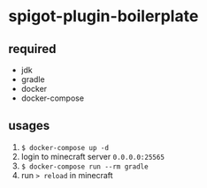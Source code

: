 # spigot-plugin-boilerplate

## required

* jdk
* gradle
* docker
* docker-compose

## usages

1. `$ docker-compose up -d`
2. login to minecraft server `0.0.0.0:25565`
3. `$ docker-compose run --rm gradle`
4. run `> reload` in minecraft